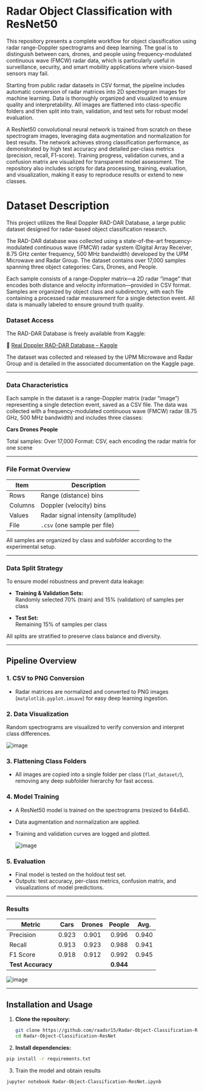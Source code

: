 # Radar Object Classification with ResNet50

This repository presents a complete workflow for object classification using radar range-Doppler spectrograms and deep learning. The goal is to distinguish between cars, drones, and people using frequency-modulated continuous wave (FMCW) radar data, which is particularly useful in surveillance, security, and smart mobility applications where vision-based sensors may fail.

Starting from public radar datasets in CSV format, the pipeline includes automatic conversion of radar matrices into 2D spectrogram images for machine learning. Data is thoroughly organized and visualized to ensure quality and interpretability. All images are flattened into class-specific folders and then split into train, validation, and test sets for robust model evaluation.

A ResNet50 convolutional neural network is trained from scratch on these spectrogram images, leveraging data augmentation and normalization for best results. The network achieves strong classification performance, as demonstrated by high test accuracy and detailed per-class metrics (precision, recall, F1-score). Training progress, validation curves, and a confusion matrix are visualized for transparent model assessment. The repository also includes scripts for data processing, training, evaluation, and visualization, making it easy to reproduce results or extend to new classes.

# Dataset Description
This project utilizes the Real Doppler RAD-DAR Database, a large public dataset designed for radar-based object classification research.

The RAD-DAR database was collected using a state-of-the-art frequency-modulated continuous wave (FMCW) radar system (Digital Array Receiver, 8.75 GHz center frequency, 500 MHz bandwidth) developed by the UPM Microwave and Radar Group. The dataset contains over 17,000 samples spanning three object categories: Cars, Drones, and People.

Each sample consists of a range-Doppler matrix—a 2D radar “image” that encodes both distance and velocity information—provided in CSV format. Samples are organized by object class and subdirectory, with each file containing a processed radar measurement for a single detection event. All data is manually labeled to ensure ground truth quality.

###  Dataset Access

The RAD-DAR Database is freely available from Kaggle:

🔗 [Real Doppler RAD-DAR Database – Kaggle](https://www.kaggle.com/datasets/iroldan/real-doppler-raddar-database)

The dataset was collected and released by the UPM Microwave and Radar Group and is detailed in the associated documentation on the Kaggle page.

---

###  Data Characteristics

Each sample in the dataset is a range-Doppler matrix (radar “image”) representing a single detection event, saved as a CSV file.
The data was collected with a frequency-modulated continuous wave (FMCW) radar (8.75 GHz, 500 MHz bandwidth) and includes three classes:

**Cars**
**Drones**
**People**

Total samples: Over 17,000
Format: CSV, each encoding the radar matrix for one scene

---

###  File Format Overview

| Item    | Description                           |
|---------|---------------------------------------|
| Rows    | Range (distance) bins                 |
| Columns | Doppler (velocity) bins               |
| Values  | Radar signal intensity (amplitude)    |
| File    | `.csv` (one sample per file)          |

All samples are organized by class and subfolder according to the experimental setup.


---

###  Data Split Strategy

To ensure model robustness and prevent data leakage:

- **Training & Validation Sets:**  
  Randomly selected 70% (train) and 15% (validation) of samples per class

- **Test Set:**  
  Remaining 15% of samples per class

All splits are stratified to preserve class balance and diversity.

---
## Pipeline Overview

### 1. **CSV to PNG Conversion**
- Radar matrices are normalized and converted to PNG images (`matplotlib.pyplot.imsave`) for easy deep learning ingestion.

### 2. **Data Visualization**

 Random spectrograms are visualized to verify conversion and interpret class differences.

 
 ![image](https://github.com/user-attachments/assets/77114e49-2684-42fa-a945-7ee506fea801)



### 3. **Flattening Class Folders**
- All images are copied into a single folder per class (`flat_dataset/`), removing any deep subfolder hierarchy for fast access.

### 4. **Model Training**
- A ResNet50 model is trained on the spectrograms (resized to 64x64).
- Data augmentation and normalization are applied.
- Training and validation curves are logged and plotted.

  

  ![image](https://github.com/user-attachments/assets/c81def22-06f6-493e-87a6-7fbb670d49dc)



### 5. **Evaluation**
- Final model is tested on the holdout test set.
- Outputs: test accuracy, per-class metrics, confusion matrix, and visualizations of model predictions.

---

### Results

| Metric      | Cars   | Drones | People | Avg.  |
|-------------|:------:|:------:|:------:|:-----:|
| Precision   | 0.923  | 0.901  | 0.996  | 0.940 |
| Recall      | 0.913  | 0.923  | 0.988  | 0.941 |
| F1 Score    | 0.918  | 0.912  | 0.992  | 0.945 |
| **Test Accuracy** |  |   |  **0.944**  |    





![image](https://github.com/user-attachments/assets/039fafdd-4f42-4f60-aee6-4436fce3f224)


                




---

## Installation and Usage

1. **Clone the repository:**
    ```bash
    git clone https://github.com/raadsr15/Radar-Object-Classification-ResNet.git
    cd Radar-Object-Classification-ResNet

2. **Install dependencies:**

  ```bash
  pip install -r requirements.txt
  ```

3. Train the model and obtain results
   
```bash
jupyter notebook Radar-Object-Classification-ResNet.ipynb
```
